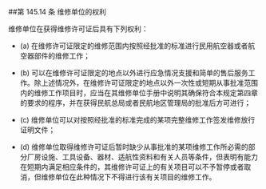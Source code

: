 ##第 145.14 条 维修单位的权利 

维修单位在获得维修许可证后具有下列权利：

- (a) 在维修许可证限定的维修范围内按照经批准的标准进行民用航空器或者航空器部件的维修工作；

- (b)  可以在维修许可证限定的地点以外进行应急情况支援和简单的售后服务工作。除上述情况外，在维修许可证限定的地点以外一次性或短期从事批准范围内的维修工作项目时，应当在其维修单位手册中说明其确保符合本规定第四章的要求的程序，并在获得民航总局或者民航地区管理局的批准后方可进行；

- (c) 维修单位可以对按照经批准的标准完成的某项完整维修工作签发维修放行证明文件；

- (d)  维修单位取得维修许可证后暂时缺少从事批准的某项维修工作所必需的部分厂房设施、工具设备、器材、适航性资料和有关人员等条件，但表明有能力在短期内满足相应条件的，其维修许可证上的有关项目可以不予暂停或者取消，但维修单位在此种情况下不得进行该有关项目的维修工作。
